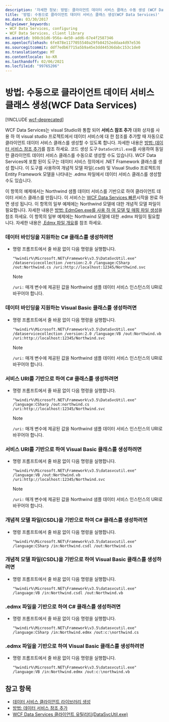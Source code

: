 ```yaml
---
description: '자세한 정보: 방법: 클라이언트 데이터 서비스 클래스 수동 생성 (WCF Data Services)'
title: '방법: 수동으로 클라이언트 데이터 서비스 클래스 생성(WCF Data Services)'
ms.date: 03/30/2017
helpviewer_keywords:
- WCF Data Services, configuring
- WCF Data Services, client library
ms.assetid: b98cb1d6-956a-4e50-add6-67e4f2587346
ms.openlocfilehash: 6fe878e1177055540a29fb84252eddaa4d97e536
ms.sourcegitcommit: ddf7edb67715a5b9a45e3dd44536dabc153c1de0
ms.translationtype: MT
ms.contentlocale: ko-KR
ms.lasthandoff: 02/06/2021
ms.locfileid: "99765206"
---
```

# <a name="how-to-manually-generate-client-data-service-classes-wcf-data-services"></a>방법: 수동으로 클라이언트 데이터 서비스 클래스 생성(WCF Data Services)

[!INCLUDE [wcf-deprecated](~/includes/wcf-deprecated.md)]

WCF Data Services는 visual Studio와 통합 되어 **서비스 참조 추가** 대화 상자를 사용 하 여 visual studio 프로젝트에서 데이터 서비스에 대 한 참조를 추가할 때 자동으로 클라이언트 데이터 서비스 클래스를 생성할 수 있도록 합니다. 자세한 내용은 [방법: 데이터 서비스 참조 추가](how-to-add-a-data-service-reference-wcf-data-services.md)를 참조 하세요. 코드 생성 도구 `DataSvcUtil.exe`를 사용하여 동일한 클라이언트 데이터 서비스 클래스를 수동으로 생성할 수도 있습니다. WCF Data Services에 포함 된이 도구는 데이터 서비스 정의에서 .NET Framework 클래스를 생성 합니다. 이 도구를 사용하여 개념적 모델 파일(.csdl) 및 Visual Studio 프로젝트의 Entity Framework 모델을 나타내는 .edmx 파일에서 데이터 서비스 클래스를 생성할 수도 있습니다.

 이 항목의 예제에서는 Northwind 샘플 데이터 서비스를 기반으로 하여 클라이언트 데이터 서비스 클래스를 만듭니다. 이 서비스는 [WCF Data Services 빠른](quickstart-wcf-data-services.md)시작을 완료 하면 생성 됩니다. 이 항목의 일부 예제에는 Northwind 모델에 대한 개념적 모델 파일이 필요합니다. 자세한 내용은 [방법: EdmGen.exe를 사용 하 여 모델 및 매핑 파일 생성](../adonet/ef/how-to-use-edmgen-exe-to-generate-the-model-and-mapping-files.md)을 참조 하세요. 이 항목의 일부 예제에는 Northwind 모델에 대한 .edmx 파일이 필요합니다. 자세한 내용은 [.Edmx 파일 개요](/previous-versions/dotnet/netframework-4.0/cc982042(v=vs.100))를 참조 하세요.

### <a name="to-generate-c-classes-that-support-data-binding"></a>데이터 바인딩을 지원하는 C# 클래스를 생성하려면

- 명령 프롬프트에서 줄 바꿈 없이 다음 명령을 실행합니다.

    ```console
    "%windir%\Microsoft.NET\Framework\v3.5\DataSvcUtil.exe" /dataservicecollection /version:2.0 /language:CSharp /out:Northwind.cs /uri:http://localhost:12345/Northwind.svc
    ```

    > [!NOTE]
    > `/uri:` 매개 변수에 제공된 값을 Northwind 샘플 데이터 서비스 인스턴스의 URI로 바꾸어야 합니다.

### <a name="to-generate-visual-basic-classes-that-support-data-binding"></a>데이터 바인딩을 지원하는 Visual Basic 클래스를 생성하려면

- 명령 프롬프트에서 줄 바꿈 없이 다음 명령을 실행합니다.

    ```console
    "%windir%\Microsoft.NET\Framework\v3.5\DataSvcUtil.exe" /dataservicecollection /version:2.0 /language:VB /out:Northwind.vb /uri:http://localhost:12345/Northwind.svc
    ```

    > [!NOTE]
    > `/uri:` 매개 변수에 제공된 값을 Northwind 샘플 데이터 서비스 인스턴스의 URI로 바꾸어야 합니다.

### <a name="to-generate-c-classes-based-on-the-service-uri"></a>서비스 URI를 기반으로 하여 C# 클래스를 생성하려면

- 명령 프롬프트에서 줄 바꿈 없이 다음 명령을 실행합니다.

    ```console
    "%windir%\Microsoft.NET\Framework\v3.5\DataSvcUtil.exe" /language:CSharp /out:northwind.cs /uri:http://localhost:12345/Northwind.svc
    ```

    > [!NOTE]
    > `/uri:` 매개 변수에 제공된 값을 Northwind 샘플 데이터 서비스 인스턴스의 URI로 바꾸어야 합니다.

### <a name="to-generate-visual-basic-classes-based-on-the-service-uri"></a>서비스 URI를 기반으로 하여 Visual Basic 클래스를 생성하려면

- 명령 프롬프트에서 줄 바꿈 없이 다음 명령을 실행합니다.

    ```console
    "%windir%\Microsoft.NET\Framework\v3.5\datasvcutil.exe" /language:VB /out:Northwind.vb /uri:http://localhost:12345/Northwind.svc
    ```

    > [!NOTE]
    > `/uri:` 매개 변수에 제공된 값을 Northwind 샘플 데이터 서비스 인스턴스의 URI로 바꾸어야 합니다.

### <a name="to-generate-c-classes-based-on-the-conceptual-model-file-csdl"></a>개념적 모델 파일(CSDL)을 기반으로 하여 C# 클래스를 생성하려면

- 명령 프롬프트에서 줄 바꿈 없이 다음 명령을 실행합니다.

    ```console
    "%windir%\Microsoft.NET\Framework\v3.5\datasvcutil.exe" /language:CSharp /in:Northwind.csdl /out:Northwind.cs
    ```

### <a name="to-generate-visual-basic-classes-based-on-the-conceptual-model-file-csdl"></a>개념적 모델 파일(CSDL)을 기반으로 하여 Visual Basic 클래스를 생성하려면

- 명령 프롬프트에서 줄 바꿈 없이 다음 명령을 실행합니다.

    ```console
    "%windir%\Microsoft.NET\Framework\v3.5\datasvcutil.exe" /language:VB /in:Northwind.csdl /out:Northwind.vb
    ```

### <a name="to-generate-c-classes-based-on-the-edmx-file"></a>.edmx 파일을 기반으로 하여 C# 클래스를 생성하려면

- 명령 프롬프트에서 줄 바꿈 없이 다음 명령을 실행합니다.

    ```console
    "%windir%\Microsoft.NET\Framework\v3.5\datasvcutil.exe" /language:CSharp /in:Northwind.edmx /out:c:\northwind.cs
    ```

### <a name="to-generate-visual-basic-classes-based-on-the-edmx-file"></a>.edmx 파일을 기반으로 하여 Visual Basic 클래스를 생성하려면

- 명령 프롬프트에서 줄 바꿈 없이 다음 명령을 실행합니다.

    ```console
    "%windir%\Microsoft.NET\Framework\v3.5\datasvcutil.exe" /language:VB /in:Northwind.edmx /out:c:\northwind.vb
    ```

## <a name="see-also"></a>참고 항목

- [데이터 서비스 클라이언트 라이브러리 생성](generating-the-data-service-client-library-wcf-data-services.md)
- [방법: 데이터 서비스 참조 추가](how-to-add-a-data-service-reference-wcf-data-services.md)
- [WCF Data Services 클라이언트 유틸리티(DataSvcUtil.exe)](wcf-data-service-client-utility-datasvcutil-exe.md)
